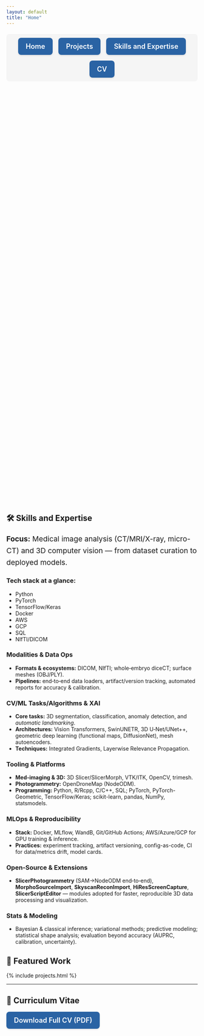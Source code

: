 ```yaml
---
layout: default
title: "Home"
---
```


<!-- GLightbox (dependency-free lightbox for project images) -->
<link rel="stylesheet" href="https://cdn.jsdelivr.net/npm/glightbox/dist/css/glightbox.min.css">
<script src="https://cdn.jsdelivr.net/npm/glightbox/dist/js/glightbox.min.js"></script>

<!-- Project gallery styles -->
<link rel="stylesheet" href="{{ '/assets/css/projects.css' | relative_url }}">

<!-- Icon libraries and skills styling -->
<link rel="stylesheet" href="https://cdnjs.cloudflare.com/ajax/libs/font-awesome/6.5.1/css/all.min.css">
<link rel="stylesheet" href="https://cdn.jsdelivr.net/gh/devicons/devicon@v2.15.1/devicon.min.css">
<link rel="stylesheet" href="{{ '/assets/css/skills.css' | relative_url }}">

<style>
/* Nav buttons (kept from your version) */
.nav-button {
  display: inline-flex;
  align-items: center;
  justify-content: center;
  padding: 12px 20px;
  background-color: #2a63a4;
  color: #fff;
  border-radius: 8px;
  text-decoration: none;
  font-size: 18px;
  font-weight: 600;
  white-space: nowrap;
  box-shadow: 0 2px 4px rgba(0, 0, 0, 0.1);
  transition: background-color 0.3s ease, transform 0.2s ease, box-shadow 0.2s ease;
}
.nav-button:hover {
  background-color: #1d4f8c;
  transform: translateY(-2px);
  box-shadow: 0 4px 8px rgba(0, 0, 0, 0.15);
}
</style>

<nav style="display:flex;flex-wrap:wrap;justify-content:center;gap:15px;margin:20px 0;background:#f5f5f5;padding:10px;border-radius:8px;">
  <a href="/" class="nav-button">Home</a>
  <a href="/#projects" class="nav-button">Projects</a>
  <a href="/#skills-and-expertise" class="nav-button">Skills and Expertise</a>
  <a href="/#cv" class="nav-button">CV</a>
</nav>

<style>
/* Profile Introduction Card Styles */
.intro-card {
  background-color: #fff;
  font-family: 'Inter', 'Open Sans', system-ui, sans-serif;
  color: #000;
  max-width: 1000px;
  margin: 2rem auto;
  padding: 1.5rem;
  border-radius: 10px;
  display: flex;
  align-items: center;
  box-shadow: 0 4px 8px rgba(0,0,0,0.15);
  /* Fade-in animation */
  opacity: 0;
  transform: translateY(20px);
  animation: fadeSlideIn 0.6s ease-out 0.1s forwards;
}
@keyframes fadeSlideIn {
  from { opacity: 0; transform: translateY(20px); }
  to   { opacity: 1; transform: translateY(0); }
}
.profile-photo {
  width: 150px;
  max-width: 100%;
  border-radius: 8px;
  border: 4px solid #2a63a4;
  box-shadow: 0 4px 6px rgba(0,0,0,0.2);
  margin-right: 1.5rem;
}
.profile-summary {
  flex: 1;
}
.profile-summary p {
  line-height: 1.6;
  margin: 0 0 1rem 0;
}
.profile-summary hr {
  border: none;
  border-top: 1px solid #ccc;
  margin: 1rem 0;
}
@media (max-width: 600px) {
  .intro-card {
    flex-direction: column;
    align-items: center;
    text-align: center;
  }
  .profile-photo {
    margin: 0 0 1rem 0;
    width: 50%;
  }
  .profile-summary {
    max-width: 100%;
  }
}
@media (prefers-color-scheme: dark) {
  .intro-card {
    background-color: #fff;
  }
}
</style>

<section class="intro-card">
  <img src="{{ 'assets/images/profile.jpg' | relative_url }}" alt="Portrait of Oshane O. Thomas" class="profile-photo" />
  <div class="profile-summary">
    <p>I am a computational biologist and machine learning researcher with a passion for decoding biological form. I specialize in biological shape analysis, AI-powered phenotyping, and functional morphology, using deep learning and advanced 3D imaging to quantify the rich information embedded in anatomical structures. My expertise spans both academic research and industry applications. I develop novel algorithms and pipelines that push the boundaries of scientific discovery while also translating these advances into practical tools for biomedical and evolutionary studies.</p>
    <hr>
    <p>I'm particularly drawn to questions about how shape encodes biological information—whether it reveals evolutionary patterns, reflects developmental processes, or signals the onset of disease. In pursuing these questions, I've worked with diverse 3D datasets across species and scales (from high-resolution scans of mouse bones to primate skeletal collections and clinical human images) while focusing on extracting quantitative phenotypes from complex morphology. A hallmark of my work is an emphasis on open science and tool-building: I develop robust, open-source software (such as 3D Slicer extensions) that enables high-throughput, reproducible shape analysis.</p>
    <hr>
    <p>Through interdisciplinary collaborations across evolutionary biology, biomechanics, and AI, I aim to transform cutting-edge computational methods into accessible tools and translational applications. Ultimately, I strive to advance both scientific understanding and human health through this work.</p>
  </div>
</section>

<!-- no <hr> here to avoid the white line above Projects -->

<h2 id="skills-and-expertise">🛠️ Skills and Expertise</h2>
<!-- Introductory Focus/Throughline Highlight -->
<div class="focus-box">
  <p class="focus-text"><strong>Focus:</strong> Medical image analysis (CT/MRI/X-ray, micro-CT) and 3D computer vision — from dataset curation to deployed models.</p>
</div>

<style>
.focus-text {
  font-size: 1.2rem;   /* larger than normal text */
  line-height: 1.6;    /* improves readability */
}
</style>
<!-- Tech Stack as an icon list -->
<div class="tech-stack">
  <h3>Tech stack at a glance:</h3>
  <ul class="tech-list">
    <li><i class="devicon-python-plain colored"></i> Python</li>
    <li><i class="devicon-pytorch-original colored"></i> PyTorch</li>
    <li><i class="devicon-tensorflow-original colored"></i> TensorFlow/Keras</li>
    <li><i class="devicon-docker-plain colored"></i> Docker</li>
    <li><i class="devicon-amazonwebservices-original colored"></i> AWS</li>
    <li><i class="devicon-googlecloud-plain colored"></i> GCP</li>
    <li><i class="devicon-microsoftsqlserver-plain colored"></i> SQL</li>
    <li><i class="fa-solid fa-cube"></i> NIfTI/DICOM</li>
  </ul>
</div>

<!-- Responsive grid of skill cards -->
<div class="skills-grid">
  <!-- Card 1: Modalities & Data Ops -->
  <div class="skill-card">
    <div class="card-icon"><i class="fa-solid fa-database"></i></div>
    <h3>Modalities &amp; Data Ops</h3>
    <ul>
      <li><strong>Formats &amp; ecosystems:</strong> DICOM, NIfTI; whole‑embryo diceCT; surface meshes (OBJ/PLY).</li>
      <li><strong>Pipelines:</strong> end‑to‑end data loaders, artifact/version tracking, automated reports for accuracy &amp; calibration.</li>
    </ul>
  </div>

  <!-- Card 2: CV/ML Tasks & XAI -->
  <div class="skill-card">
    <div class="card-icon"><i class="fa-solid fa-brain"></i></div>
    <h3>CV/ML Tasks/Algorithms &amp; XAI</h3>
    <ul>
      <li><strong>Core tasks:</strong> 3D segmentation, classification, anomaly detection, and <em>automatic landmarking</em>.</li>
      <li><strong>Architectures:</strong> Vision Transformers, SwinUNETR, 3D U‑Net/UNet++, geometric deep learning (functional maps, DiffusionNet), mesh autoencoders.</li>
      <li><strong>Techniques:</strong> Integrated Gradients, Layerwise Relevance Propagation.</li>
    </ul>
  </div>

  <!-- Card 3: Tooling & Platforms -->
  <div class="skill-card">
    <div class="card-icon"><i class="fa-solid fa-toolbox"></i></div>
    <h3>Tooling &amp; Platforms</h3>
    <ul>
      <li><strong>Med-imaging &amp; 3D:</strong> 3D Slicer/SlicerMorph, VTK/ITK, OpenCV, trimesh.</li>
      <li><strong>Photogrammetry:</strong> OpenDroneMap (NodeODM).</li>
      <li><strong>Programming:</strong> Python, R/Rcpp, C/C++, SQL; PyTorch, PyTorch-Geometric, TensorFlow/Keras; scikit-learn, pandas, NumPy, statsmodels.</li>
    </ul>
  </div>

  <!-- Card 4: MLOps & Reproducibility -->
  <div class="skill-card">
    <div class="card-icon"><i class="fa-solid fa-arrows-rotate"></i></div>
    <h3>MLOps &amp; Reproducibility</h3>
    <ul>
      <li><strong>Stack:</strong> Docker, MLflow, WandB, Git/GitHub Actions; AWS/Azure/GCP for GPU training &amp; inference.</li>
      <li><strong>Practices:</strong> experiment tracking, artifact versioning, config-as-code, CI for data/metrics drift, model cards.</li>
    </ul>
  </div>

  <!-- Card 5: Open-Source & Extensions -->
  <div class="skill-card">
    <div class="card-icon"><i class="fa-solid fa-code-branch"></i></div>
    <h3>Open‑Source &amp; Extensions</h3>
    <ul>
      <li><strong>SlicerPhotogrammetry</strong> (SAM→NodeODM end‑to‑end), <strong>MorphoSourceImport</strong>, <strong>SkyscanReconImport</strong>, <strong>HiResScreenCapture</strong>, <strong>SlicerScriptEditor</strong> — modules adopted for faster, reproducible 3D data processing and visualization.</li>
    </ul>
  </div>

  <!-- Card 6: Stats & Modeling -->
  <div class="skill-card">
    <div class="card-icon"><i class="fa-solid fa-chart-line"></i></div>
    <h3>Stats &amp; Modeling</h3>
    <ul>
      <li>Bayesian &amp; classical inference; variational methods; predictive modeling; statistical shape analysis; evaluation beyond accuracy (AUPRC, calibration, uncertainty).</li>
    </ul>
  </div>
</div>

<!-- no <hr> here either -->

<h2 id="projects">🚀 Featured Work</h2>

<!-- Standard include (no full-bleed wrapper) -->
{% include projects.html %}

<hr>

<h2 id="cv">📄 Curriculum Vitae</h2>
<p><a href="{{ '/assets/docs/Thomas_Oshane_CV.pdf' | relative_url }}" class="nav-button">Download Full CV (PDF)</a></p>

<script>
  document.addEventListener('DOMContentLoaded', function () {
    GLightbox({
      selector: '.glightbox',
      touchNavigation: true,
      loop: true,
      openEffect: 'zoom',
      closeEffect: 'zoom',
      zoomable: false
    });
  });
</script>
